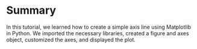 # Summary

In this tutorial, we learned how to create a simple axis line using Matplotlib in Python. We imported the necessary libraries, created a figure and axes object, customized the axes, and displayed the plot.

